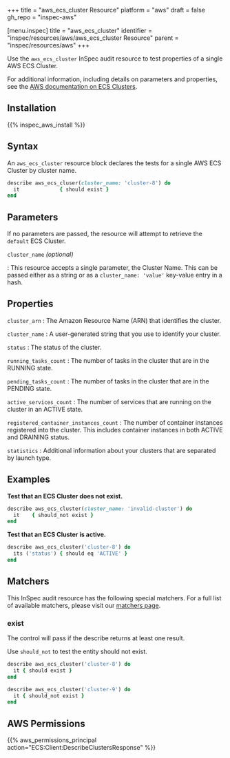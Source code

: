 +++
title = "aws_ecs_cluster Resource"
platform = "aws"
draft = false
gh_repo = "inspec-aws"

[menu.inspec]
title = "aws_ecs_cluster"
identifier = "inspec/resources/aws/aws_ecs_cluster Resource"
parent = "inspec/resources/aws"
+++

Use the `aws_ecs_cluster` InSpec audit resource to test properties of a single AWS ECS Cluster.

For additional information, including details on parameters and properties, see the [AWS documentation on ECS Clusters](https://docs.aws.amazon.com/AmazonECS/latest/developerguide/ECS_clusters.html).

## Installation

{{% inspec_aws_install %}}

## Syntax

An `aws_ecs_cluster` resource block declares the tests for a single AWS ECS Cluster by cluster name.

```ruby
describe aws_ecs_cluser(cluster_name: 'cluster-8') do
  it             { should exist }
end
```

## Parameters

If no parameters are passed, the resource will attempt to retrieve the `default` ECS Cluster.

`cluster_name` _(optional)_

: This resource accepts a single parameter, the Cluster Name. 
  This can be passed either as a string or as a `cluster_name: 'value'` key-value entry in a hash.

## Properties

`cluster_arn`
: The Amazon Resource Name (ARN) that identifies the cluster.

`cluster_name`
: A user-generated string that you use to identify your cluster.

`status`
: The status of the cluster.

`running_tasks_count`
: The number of tasks in the cluster that are in the RUNNING state.

`pending_tasks_count`
: The number of tasks in the cluster that are in the PENDING state.

`active_services_count`
: The number of services that are running on the cluster in an ACTIVE state.

`registered_container_instances_count`
: The number of container instances registered into the cluster. This includes container instances in both ACTIVE and DRAINING status.

`statistics`
: Additional information about your clusters that are separated by launch type.

## Examples


**Test that an ECS Cluster does not exist.**

```ruby
describe aws_ecs_cluster(cluster_name: 'invalid-cluster') do
  it    { should_not exist }
end
```

**Test that an ECS Cluster is active.**

```ruby
describe aws_ecs_cluster('cluster-8') do
  its ('status') { should eq 'ACTIVE' }
end
```

## Matchers

This InSpec audit resource has the following special matchers. For a full list of available matchers, please visit our [matchers page](https://www.inspec.io/docs/reference/matchers/).

### exist

The control will pass if the describe returns at least one result.

Use `should_not` to test the entity should not exist.

```ruby
describe aws_ecs_cluster('cluster-8') do
  it { should exist }
end
```

```ruby
describe aws_ecs_cluster('cluster-9') do
  it { should_not exist }
end
```

## AWS Permissions

{{% aws_permissions_principal action="ECS:Client:DescribeClustersResponse" %}}

